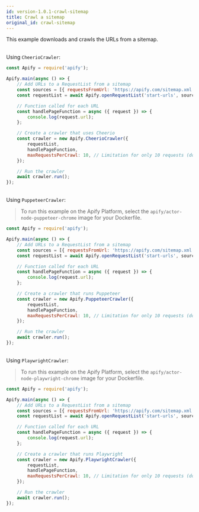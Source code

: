 ```yaml
---
id: version-1.0.1-crawl-sitemap
title: Crawl a sitemap
original_id: crawl-sitemap
---
```


This example downloads and crawls the URLs from a sitemap.

<!--DOCUSAURUS_CODE_TABS-->

<!-- CheerioCrawler -->

\
Using `CheerioCrawler`:

```javascript
const Apify = require('apify');

Apify.main(async () => {
    // Add URLs to a RequestList from a sitemap
    const sources = [{ requestsFromUrl: 'https://apify.com/sitemap.xml' }];
    const requestList = await Apify.openRequestList('start-urls', sources);

    // Function called for each URL
    const handlePageFunction = async ({ request }) => {
        console.log(request.url);
    };

    // Create a crawler that uses Cheerio
    const crawler = new Apify.CheerioCrawler({
        requestList,
        handlePageFunction,
        maxRequestsPerCrawl: 10, // Limitation for only 10 requests (do not use if you want to crawl a sitemap)
    });

    // Run the crawler
    await crawler.run();
});
```

<!-- PuppeteerCrawler -->

\
Using `PuppeteerCrawler`:

> To run this example on the Apify Platform, select the `apify/actor-node-puppeteer-chrome` image for your Dockerfile.

```javascript
const Apify = require('apify');

Apify.main(async () => {
    // Add URLs to a RequestList from a sitemap
    const sources = [{ requestsFromUrl: 'https://apify.com/sitemap.xml' }];
    const requestList = await Apify.openRequestList('start-urls', sources);

    // Function called for each URL
    const handlePageFunction = async ({ request }) => {
        console.log(request.url);
    };

    // Create a crawler that runs Puppeteer
    const crawler = new Apify.PuppeteerCrawler({
        requestList,
        handlePageFunction,
        maxRequestsPerCrawl: 10, // Limitation for only 10 requests (do not use if you want to crawl a sitemap)
    });

    // Run the crawler
    await crawler.run();
});
```

<!-- PlaywrightCrawler -->

\
Using `PlaywrightCrawler`:

> To run this example on the Apify Platform, select the `apify/actor-node-playwright-chrome` image for your Dockerfile.

```javascript
const Apify = require('apify');

Apify.main(async () => {
    // Add URLs to a RequestList from a sitemap
    const sources = [{ requestsFromUrl: 'https://apify.com/sitemap.xml' }];
    const requestList = await Apify.openRequestList('start-urls', sources);

    // Function called for each URL
    const handlePageFunction = async ({ request }) => {
        console.log(request.url);
    };

    // Create a crawler that runs Playwright
    const crawler = new Apify.PlaywrightCrawler({
        requestList,
        handlePageFunction,
        maxRequestsPerCrawl: 10, // Limitation for only 10 requests (do not use if you want to crawl a sitemap)
    });

    // Run the crawler
    await crawler.run();
});
```

<!--END_DOCUSAURUS_CODE_TABS-->
